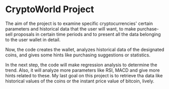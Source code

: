 # CryptoWorld Project

The aim of the project is to examine specific cryptocurrencies' certain parameters and historical data that the user will want, to make purchase-sell proposals in certain time periods and to present all the data belonging to the user wallet in detail.

Now, the code creates the wallet, analyzes historical data of the designated coins, and gives some hints like purchasing suggestions or statistics.

In the next step, the code will make regression analysis to determine the trend. Also, it will analyze more parameters like RSI, MACD and give more hints related to these.
My last goal on this project is to retrieve tha data like historical values of the coins or the instant price value of bitcoin, lively.
